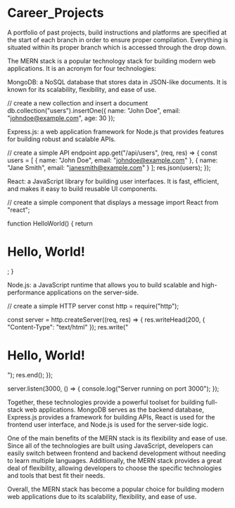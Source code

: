 # Career_Projects
A portfolio of past projects, build instructions and platforms are specified at the start of each branch in order to ensure proper compilation.  Everything is situated within its proper branch which is accessed through the drop down.   




The MERN stack is a popular technology stack for building modern web applications. It is an acronym for four technologies:

   MongoDB: a NoSQL database that stores data in JSON-like documents. It is known for its scalability, flexibility, and ease of use.
   
   // create a new collection and insert a document
   db.collection("users").insertOne({
     name: "John Doe",
     email: "johndoe@example.com",
     age: 30
   });


   Express.js: a web application framework for Node.js that provides features for building robust and scalable APIs.
   
   // create a simple API endpoint
   app.get("/api/users", (req, res) => {
     const users = [
       { name: "John Doe", email: "johndoe@example.com" },
       { name: "Jane Smith", email: "janesmith@example.com" }
     ];
     res.json(users);
   });

   React: a JavaScript library for building user interfaces. It is fast, efficient, and makes it easy to build reusable UI components.
   
   // create a simple component that displays a message
   import React from "react";

   function HelloWorld() {
     return <h1>Hello, World!</h1>;
   }

   
   Node.js: a JavaScript runtime that allows you to build scalable and high-performance applications on the server-side.
   
   // create a simple HTTP server
   const http = require("http");

   const server = http.createServer((req, res) => {
     res.writeHead(200, { "Content-Type": "text/html" });
     res.write("<h1>Hello, World!</h1>");
     res.end();
   });

   server.listen(3000, () => {
     console.log("Server running on port 3000");
   });

   
Together, these technologies provide a powerful toolset for building full-stack web applications. MongoDB serves as the backend database, Express.js provides a framework for building APIs, React is used for the frontend user interface, and Node.js is used for the server-side logic.

One of the main benefits of the MERN stack is its flexibility and ease of use. Since all of the technologies are built using JavaScript, developers can easily switch between frontend and backend development without needing to learn multiple languages. Additionally, the MERN stack provides a great deal of flexibility, allowing developers to choose the specific technologies and tools that best fit their needs.

Overall, the MERN stack has become a popular choice for building modern web applications due to its scalability, flexibility, and ease of use.









